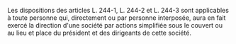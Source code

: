   
Les dispositions des articles L. 244-1, L. 244-2 et L. 244-3 sont applicables à toute personne qui, directement ou par personne interposée, aura en fait exercé la direction d'une société par actions simplifiée sous le couvert ou au lieu et place du président et des dirigeants de cette société.  

  
